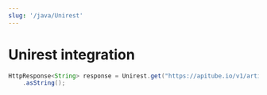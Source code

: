 ```yaml
---
slug: '/java/Unirest'
---
```


# Unirest integration

```java
HttpResponse<String> response = Unirest.get("https://apitube.io/v1/articles?limit=250&key=YOUR_API_KEY")
	.asString();
```
